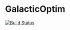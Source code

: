 # GalacticOptim

[![Build Status](https://travis-ci.com/Vaibhavdixit02/GalacticOptim.jl.svg?branch=master)](https://travis-ci.com/Vaibhavdixit02/GalacticOptim.jl)
